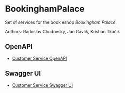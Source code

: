 # BookinghamPalace

Set of services for the book eshop *Bookingham Palace*.

Authors: Radoslav Chudovský, Jan Gavlik, Kristián Tkáčik

## OpenAPI

* [Customer Service OpenAPI](http://localhost:8080/q/openapi?format=json)

## Swagger UI

* [Customer Service Swagger UI](http://localhost:8080/q/swagger-ui/)